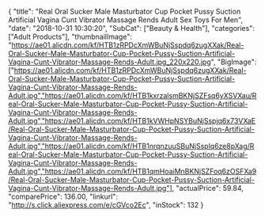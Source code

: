 {
	"title": "Real Oral Sucker Male Masturbator Cup Pocket Pussy Suction Artificial Vagina Cunt Vibrator Massage Rends Adult Sex Toys For Men",
	"date": "2018-10-31 10:30:20",
	"SubCat": ["Beauty & Health"],
	"categories": ["Adult Products"],
	"thumbnailImage": "https://ae01.alicdn.com/kf/HTB1zRPDcXmWBuNjSspdq6zugXXak/Real-Oral-Sucker-Male-Masturbator-Cup-Pocket-Pussy-Suction-Artificial-Vagina-Cunt-Vibrator-Massage-Rends-Adult.jpg_220x220.jpg",
	"BigImage": ["https://ae01.alicdn.com/kf/HTB1zRPDcXmWBuNjSspdq6zugXXak/Real-Oral-Sucker-Male-Masturbator-Cup-Pocket-Pussy-Suction-Artificial-Vagina-Cunt-Vibrator-Massage-Rends-Adult.jpg","https://ae01.alicdn.com/kf/HTB1kxrzalsmBKNjSZFsq6yXSVXau/Real-Oral-Sucker-Male-Masturbator-Cup-Pocket-Pussy-Suction-Artificial-Vagina-Cunt-Vibrator-Massage-Rends-Adult.jpg","https://ae01.alicdn.com/kf/HTB1kVWHpNSYBuNjSspjq6x73VXaE/Real-Oral-Sucker-Male-Masturbator-Cup-Pocket-Pussy-Suction-Artificial-Vagina-Cunt-Vibrator-Massage-Rends-Adult.jpg","https://ae01.alicdn.com/kf/HTB1nrqnzuuSBuNjSsplq6ze8pXag/Real-Oral-Sucker-Male-Masturbator-Cup-Pocket-Pussy-Suction-Artificial-Vagina-Cunt-Vibrator-Massage-Rends-Adult.jpg","https://ae01.alicdn.com/kf/HTB1qmHoaiMnBKNjSZFoq6zOSFXa9/Real-Oral-Sucker-Male-Masturbator-Cup-Pocket-Pussy-Suction-Artificial-Vagina-Cunt-Vibrator-Massage-Rends-Adult.jpg"],
	"actualPrice": 59.84,
	"comparePrice": 136.00,
	"linkurl": "http://s.click.aliexpress.com/e/cGVco2Ec",
	"inStock": 132
}
